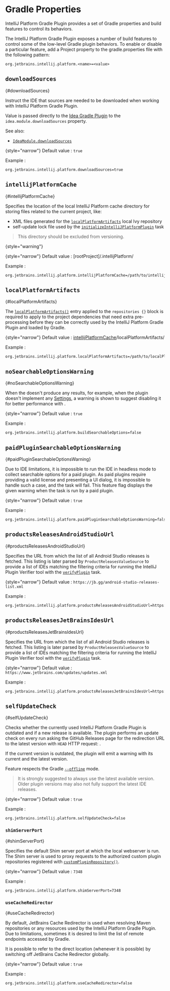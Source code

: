 <!-- Copyright 2000-2024 JetBrains s.r.o. and contributors. Use of this source code is governed by the Apache 2.0 license. -->

# Gradle Properties

<link-summary>IntelliJ Platform Gradle Plugin provides a set of Gradle properties and build features to control its behaviors.</link-summary>

<include from="tools_intellij_platform_gradle_plugin.md" element-id="faq"/>

The IntelliJ Platform Gradle Plugin exposes a number of build features to control some of the low-level Gradle plugin behaviors.
To enable or disable a particular feature, add a Project property to the <path>gradle.properties</path> file with the following pattern:

```
org.jetbrains.intellij.platform.<name>=<value>
```


## `downloadSources`
{#downloadSources}

Instruct the IDE that sources are needed to be downloaded when working with IntelliJ Platform Gradle Plugin.

Value is passed directly to the [Idea Gradle Plugin](https://docs.gradle.org/current/userguide/idea_plugin.html) to the `idea.module.downloadSources` property.

See also:
- [`IdeaModule.downloadSources`](https://docs.gradle.org/current/dsl/org.gradle.plugins.ide.idea.model.IdeaModule.html#org.gradle.plugins.ide.idea.model.IdeaModule:downloadSources)

{style="narrow"}
Default value
: `true`

Example
:
```
org.jetbrains.intellij.platform.downloadSources=true
```


## `intellijPlatformCache`
{#intellijPlatformCache}

Specifies the location of the local IntelliJ Platform cache directory for storing files related to the current project, like:
- XML files generated for the [`localPlatformArtifacts`](tools_intellij_platform_gradle_plugin_repositories_extension.md#additional-repositories) local Ivy repository
- self-update lock file used by the [`initializeIntelliJPlatformPlugin`](tools_intellij_platform_gradle_plugin_tasks.md#initializeIntelliJPlatformPlugin) task

> This directory should be excluded from versioning.
>
{style="warning"}

{style="narrow"}
Default value
: <path>[rootProject]/.intellijPlatform/</path>

Example
:
```
org.jetbrains.intellij.platform.intellijPlatformCache=/path/to/intellijPlatformCache/
```


## `localPlatformArtifacts`
{#localPlatformArtifacts}

The [`localPlatformArtifacts()`](tools_intellij_platform_gradle_plugin_repositories_extension.md#additional-repositories) entry applied to the `repositories {}` block is required to apply to the project dependencies that need extra pre-processing before they can be correctly used by the IntelliJ Platform Gradle Plugin and loaded by Gradle.

{style="narrow"}
Default value
: <path>[intellijPlatformCache](#intellijPlatformCache)/localPlatformArtifacts/</path>

Example
:
```
org.jetbrains.intellij.platform.localPlatformArtifacts=/path/to/localPlatformArtifacts/
```


## `noSearchableOptionsWarning`
{#noSearchableOptionsWarning}

When the [](tools_intellij_platform_gradle_plugin_tasks.md#buildSearchableOptions) doesn't produce any results, for example, when the plugin doesn't implement any [Settings](settings.md), a warning is shown to suggest disabling it for better performance with [](tools_intellij_platform_gradle_plugin_extension.md#intellijPlatform-buildSearchableOptions).

{style="narrow"}
Default value
: `true`

Example
:
```
org.jetbrains.intellij.platform.buildSearchableOptions=false
```


## `paidPluginSearchableOptionsWarning`
{#paidPluginSearchableOptionsWarning}

Due to IDE limitations, it is impossible to run the IDE in headless mode to collect searchable options for a paid plugin.
As paid plugins require providing a valid license and presenting a UI dialog, it is impossible to handle such a case, and the task will fail.
This feature flag displays the given warning when the task is run by a paid plugin.

{style="narrow"}
Default value
: `true`

Example
:
```
org.jetbrains.intellij.platform.paidPluginSearchableOptionsWarning=false
```


## `productsReleasesAndroidStudioUrl`
{#productsReleasesAndroidStudioUrl}

Specifies the URL from which the list of all Android Studio releases is fetched.
This listing is later parsed by `ProductReleasesValueSource` to provide a list of IDEs matching the filtering criteria for running the IntelliJ Plugin Verifier tool with the [`verifyPlugin`](tools_intellij_platform_gradle_plugin_tasks.md#verifyPlugin) task.

{style="narrow"}
Default value
: `https://jb.gg/android-studio-releases-list.xml`

Example
:
```
org.jetbrains.intellij.platform.productsReleasesAndroidStudioUrl=https://...
```


## `productsReleasesJetBrainsIdesUrl`
{#productsReleasesJetBrainsIdesUrl}

Specifies the URL from which the list of all Android Studio releases is fetched.
This listing is later parsed by `ProductReleasesValueSource` to provide a list of IDEs matching the filtering criteria for running the IntelliJ Plugin Verifier tool with the [`verifyPlugin`](tools_intellij_platform_gradle_plugin_tasks.md#verifyPlugin) task.

{style="narrow"}
Default value
: `https://www.jetbrains.com/updates/updates.xml`

Example
:
```
org.jetbrains.intellij.platform.productsReleasesJetBrainsIdesUrl=https://...
```


## `selfUpdateCheck`
{#selfUpdateCheck}

Checks whether the currently used IntelliJ Platform Gradle Plugin is outdated and if a new release is available.
The plugin performs an update check on every run asking the GitHub Releases page for the redirection URL
to the latest version with `HEAD` HTTP request: [](https://github.com/jetbrains/gradle-intellij-plugin/releases/latest).

If the current version is outdated, the plugin will emit a warning with its current and the latest version.

Feature respects the Gradle [`--offline`](https://docs.gradle.org/current/userguide/command_line_interface.html#sec:command_line_execution_options) mode.

> It is strongly suggested to always use the latest available version. Older plugin versions may also not fully support the latest IDE releases.

{style="narrow"}
Default value
: `true`

Example
:
```
org.jetbrains.intellij.platform.selfUpdateCheck=false
```


### `shimServerPort`
{#shimServerPort}

Specifies the default Shim server port at which the local webserver is run.
The Shim server is used to proxy requests to the authorized custom plugin repositories registered with [`customPluginRepository()`](tools_intellij_platform_gradle_plugin_repositories_extension.md#additional-repositories).

{style="narrow"}
Default value
: `7348`

Example
:
```
org.jetbrains.intellij.platform.shimServerPort=7348
```


### `useCacheRedirector`
{#useCacheRedirector}

By default, JetBrains Cache Redirector is used when resolving Maven repositories or any resources used by the IntelliJ Platform Gradle Plugin.
Due to limitations, sometimes it is desired to limit the list of remote endpoints accessed by Gradle.

It is possible to refer to the direct location (whenever it is possible) by switching off JetBrains Cache Redirector globally.

{style="narrow"}
Default value
: `true`

Example
:
```
org.jetbrains.intellij.platform.useCacheRedirector=false
```

